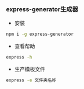 ### express-generator生成器

- 安装

```bash
npm i -g express-generator
```

- 查看帮助

```bash
express -h
```

- 生产模板文件

```bash
express -e 文件夹名称
```
